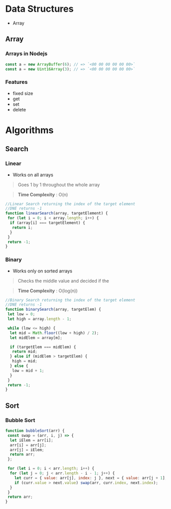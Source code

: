 # Data Structures

- Array

## Array

### Arrays in Nodejs

```javascript
const a = new ArrayBuffer(6); // => `<00 00 00 00 00 00>`
const a = new Uint16Array(3); // => `<00 00 00 00 00 00>`
```

### Features

- fixed size
- get
- set
- delete

# Algorithms

## Search

### Linear

- Works on all arrays

> Goes 1 by 1 throughout the whole array

> **Time Complexity** : O(n)

```javascript
//Linear Search returning the index of the target element
//DNE returns -1
function linearSearch(array, targetElement) {
 for (let i = 0; i < array.length; i++) {
  if (array[i] === targetElement) {
   return i;
  }
 }
 return -1;
}
```

### Binary

- Works only on sorted arrays

> Checks the middle value and decided if the

> **Time Complexity** : O(log(n))

```javascript
//Binary Search returning the index of the target element
//DNE returns -1
function binarySearch(array, targetElem) {
 let low = 0;
 let high = array.length - 1;

 while (low <= high) {
  let mid = Math.floor((low + high) / 2);
  let midElem = array[m];

  if (targetElem === midElem) {
   return mid;
  } else if (midElem > targetElem) {
   high = mid;
  } else {
   low = mid + 1;
  }
 }
 return -1;
}
```

## Sort

### Bubble Sort

```javascript
function bubbleSort(arr) {
 const swap = (arr, i, j) => {
  let iElem = arr[i];
  arr[i] = arr[j];
  arr[j] = iElem;
  return arr;
 };

 for (let i = 0; i < arr.length; i++) {
  for (let j = 0; j < arr.length - i - 1; j++) {
    let curr = { value: arr[j], index: j }, next = { value: arr[j + 1], index: j + 1 };
    if (curr.value > next.value) swap(arr, curr.index, next.index);
  }
 }
 return arr;
}
```
